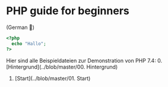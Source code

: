 PHP guide for beginners
=======================


(German :eyes:)
```php
<?php
  echo "Hallo";
?>
```

Hier sind alle Beispieldateien zur Demonstration von PHP 7.4:
  0.  [Hintergrund](../blob/master/00. Hintergrund)
  1.  [Start](../blob/master/01. Start)
